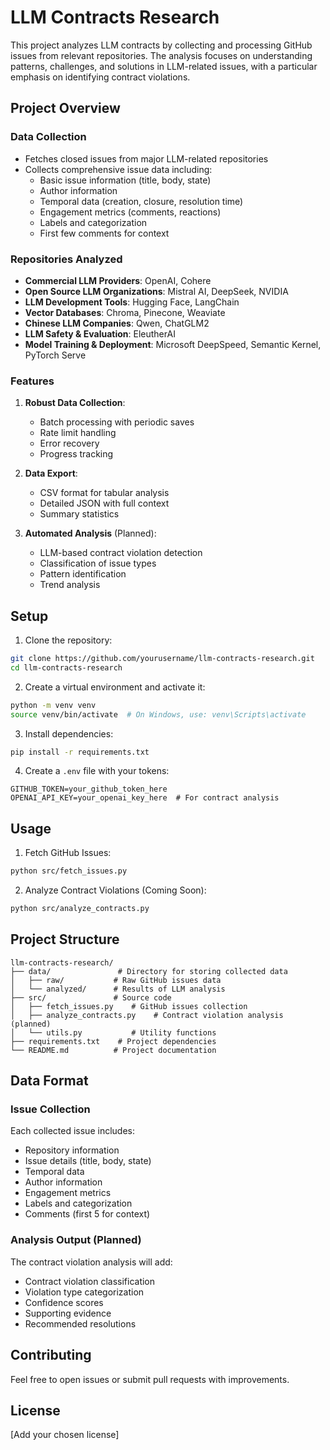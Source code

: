 # LLM Contracts Research

This project analyzes LLM contracts by collecting and processing GitHub issues from relevant repositories. The analysis focuses on understanding patterns, challenges, and solutions in LLM-related issues, with a particular emphasis on identifying contract violations.

## Project Overview

### Data Collection
- Fetches closed issues from major LLM-related repositories
- Collects comprehensive issue data including:
  - Basic issue information (title, body, state)
  - Author information
  - Temporal data (creation, closure, resolution time)
  - Engagement metrics (comments, reactions)
  - Labels and categorization
  - First few comments for context

### Repositories Analyzed
- **Commercial LLM Providers**: OpenAI, Cohere
- **Open Source LLM Organizations**: Mistral AI, DeepSeek, NVIDIA
- **LLM Development Tools**: Hugging Face, LangChain
- **Vector Databases**: Chroma, Pinecone, Weaviate
- **Chinese LLM Companies**: Qwen, ChatGLM2
- **LLM Safety & Evaluation**: EleutherAI
- **Model Training & Deployment**: Microsoft DeepSpeed, Semantic Kernel, PyTorch Serve

### Features
1. **Robust Data Collection**:
   - Batch processing with periodic saves
   - Rate limit handling
   - Error recovery
   - Progress tracking

2. **Data Export**:
   - CSV format for tabular analysis
   - Detailed JSON with full context
   - Summary statistics

3. **Automated Analysis** (Planned):
   - LLM-based contract violation detection
   - Classification of issue types
   - Pattern identification
   - Trend analysis

## Setup

1. Clone the repository:
```bash
git clone https://github.com/yourusername/llm-contracts-research.git
cd llm-contracts-research
```

2. Create a virtual environment and activate it:
```bash
python -m venv venv
source venv/bin/activate  # On Windows, use: venv\Scripts\activate
```

3. Install dependencies:
```bash
pip install -r requirements.txt
```

4. Create a `.env` file with your tokens:
```
GITHUB_TOKEN=your_github_token_here
OPENAI_API_KEY=your_openai_key_here  # For contract analysis
```

## Usage

1. Fetch GitHub Issues:
```bash
python src/fetch_issues.py
```

2. Analyze Contract Violations (Coming Soon):
```bash
python src/analyze_contracts.py
```

## Project Structure

```
llm-contracts-research/
├── data/               # Directory for storing collected data
│   ├── raw/           # Raw GitHub issues data
│   └── analyzed/      # Results of LLM analysis
├── src/               # Source code
│   ├── fetch_issues.py    # GitHub issues collection
│   ├── analyze_contracts.py    # Contract violation analysis (planned)
│   └── utils.py           # Utility functions
├── requirements.txt    # Project dependencies
└── README.md          # Project documentation
```

## Data Format

### Issue Collection
Each collected issue includes:
- Repository information
- Issue details (title, body, state)
- Temporal data
- Author information
- Engagement metrics
- Labels and categorization
- Comments (first 5 for context)

### Analysis Output (Planned)
The contract violation analysis will add:
- Contract violation classification
- Violation type categorization
- Confidence scores
- Supporting evidence
- Recommended resolutions

## Contributing

Feel free to open issues or submit pull requests with improvements.

## License

[Add your chosen license] 